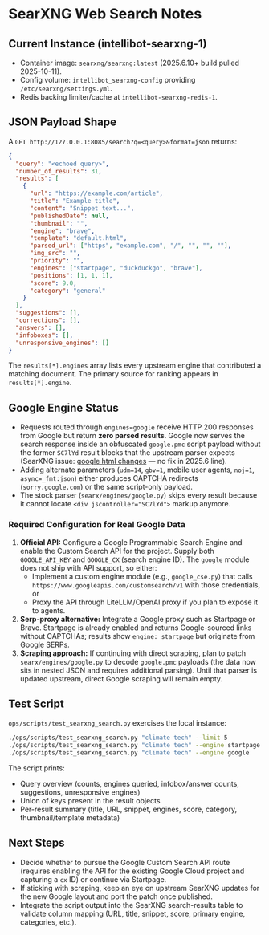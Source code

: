 # SearXNG Web Search Notes

## Current Instance (intellibot-searxng-1)
- Container image: `searxng/searxng:latest` (2025.6.10+ build pulled 2025-10-11).
- Config volume: `intellibot_searxng-config` providing `/etc/searxng/settings.yml`.
- Redis backing limiter/cache at `intellibot-searxng-redis-1`.

## JSON Payload Shape
A `GET http://127.0.0.1:8085/search?q=<query>&format=json` returns:

```json
{
  "query": "<echoed query>",
  "number_of_results": 31,
  "results": [
    {
      "url": "https://example.com/article",
      "title": "Example title",
      "content": "Snippet text...",
      "publishedDate": null,
      "thumbnail": "",
      "engine": "brave",
      "template": "default.html",
      "parsed_url": ["https", "example.com", "/", "", "", ""],
      "img_src": "",
      "priority": "",
      "engines": ["startpage", "duckduckgo", "brave"],
      "positions": [1, 1, 1],
      "score": 9.0,
      "category": "general"
    }
  ],
  "suggestions": [],
  "corrections": [],
  "answers": [],
  "infoboxes": [],
  "unresponsive_engines": []
}
```

The `results[*].engines` array lists every upstream engine that contributed a matching document. The primary source for ranking appears in `results[*].engine`.

## Google Engine Status
- Requests routed through `engines=google` receive HTTP 200 responses from Google but return **zero parsed results**. Google now serves the search response inside an obfuscated `google.pmc` script payload without the former `SC7lYd` result blocks that the upstream parser expects (SearXNG issue: [google html changes](https://github.com/searxng/searxng/issues) — no fix in 2025.6 line).
- Adding alternate parameters (`udm=14`, `gbv=1`, mobile user agents, `noj=1`, `async=_fmt:json`) either produces CAPTCHA redirects (`sorry.google.com`) or the same script-only payload.
- The stock parser (`searx/engines/google.py`) skips every result because it cannot locate `<div jscontroller="SC7lYd">` markup anymore.

### Required Configuration for Real Google Data
1. **Official API:** Configure a Google Programmable Search Engine and enable the Custom Search API for the project. Supply both `GOOGLE_API_KEY` and `GOOGLE_CX` (search engine ID). The `google` module does not ship with API support, so either:
   - Implement a custom engine module (e.g., `google_cse.py`) that calls `https://www.googleapis.com/customsearch/v1` with those credentials, or
   - Proxy the API through LiteLLM/OpenAI proxy if you plan to expose it to agents.
2. **Serp-proxy alternative:** Integrate a Google proxy such as Startpage or Brave. Startpage is already enabled and returns Google-sourced links without CAPTCHAs; results show `engine: startpage` but originate from Google SERPs.
3. **Scraping approach:** If continuing with direct scraping, plan to patch `searx/engines/google.py` to decode `google.pmc` payloads (the data now sits in nested JSON and requires additional parsing). Until that parser is updated upstream, direct Google scraping will remain empty.

## Test Script
`ops/scripts/test_searxng_search.py` exercises the local instance:

```bash
./ops/scripts/test_searxng_search.py "climate tech" --limit 5          # default multi-engine run
./ops/scripts/test_searxng_search.py "climate tech" --engine startpage # force Startpage (Google proxy)
./ops/scripts/test_searxng_search.py "climate tech" --engine google    # currently yields 0 results
```

The script prints:
- Query overview (counts, engines queried, infobox/answer counts, suggestions, unresponsive engines)
- Union of keys present in the result objects
- Per-result summary (title, URL, snippet, engines, score, category, thumbnail/template metadata)

## Next Steps
- Decide whether to pursue the Google Custom Search API route (requires enabling the API for the existing Google Cloud project and capturing a `cx` ID) or continue via Startpage.
- If sticking with scraping, keep an eye on upstream SearXNG updates for the new Google layout and port the patch once published.
- Integrate the script output into the SearXNG search-results table to validate column mapping (URL, title, snippet, score, primary engine, categories, etc.).

